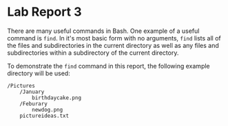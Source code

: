 # Lab Report 3

There are many useful commands in Bash. One example of a useful command is `find`. In it's most basic form with no arguments, `find` lists all of the files and subdirectories in the current directory as well as any files and subdirectories within a subdirectory of the current directory.

To demonstrate the `find` command in this report, the following example directory will be used:

```
/Pictures
    /January
        birthdaycake.png
    /Feburary
        newdog.png
    pictureideas.txt
```
